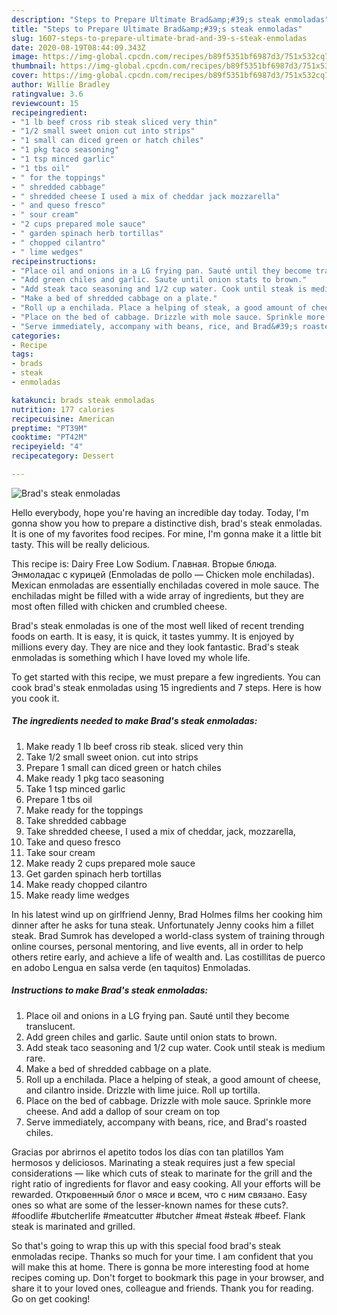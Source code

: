 ```yaml
---
description: "Steps to Prepare Ultimate Brad&amp;#39;s steak enmoladas"
title: "Steps to Prepare Ultimate Brad&amp;#39;s steak enmoladas"
slug: 1607-steps-to-prepare-ultimate-brad-and-39-s-steak-enmoladas
date: 2020-08-19T08:44:09.343Z
image: https://img-global.cpcdn.com/recipes/b89f5351bf6987d3/751x532cq70/brads-steak-enmoladas-recipe-main-photo.jpg
thumbnail: https://img-global.cpcdn.com/recipes/b89f5351bf6987d3/751x532cq70/brads-steak-enmoladas-recipe-main-photo.jpg
cover: https://img-global.cpcdn.com/recipes/b89f5351bf6987d3/751x532cq70/brads-steak-enmoladas-recipe-main-photo.jpg
author: Willie Bradley
ratingvalue: 3.6
reviewcount: 15
recipeingredient:
- "1 lb beef cross rib steak sliced very thin"
- "1/2 small sweet onion cut into strips"
- "1 small can diced green or hatch chiles"
- "1 pkg taco seasoning"
- "1 tsp minced garlic"
- "1 tbs oil"
- " for the toppings"
- " shredded cabbage"
- " shredded cheese I used a mix of cheddar jack mozzarella"
- " and queso fresco"
- " sour cream"
- "2 cups prepared mole sauce"
- " garden spinach herb tortillas"
- " chopped cilantro"
- " lime wedges"
recipeinstructions:
- "Place oil and onions in a LG frying pan. Sauté until they become translucent."
- "Add green chiles and garlic. Saute until onion stats to brown."
- "Add steak taco seasoning and 1/2 cup water. Cook until steak is medium rare."
- "Make a bed of shredded cabbage on a plate."
- "Roll up a enchilada. Place a helping of steak, a good amount of cheese, and cilantro inside. Drizzle with lime juice. Roll up tortilla."
- "Place on the bed of cabbage. Drizzle with mole sauce. Sprinkle more cheese. And add a dallop of sour cream on top"
- "Serve immediately, accompany with beans, rice, and Brad&#39;s roasted chiles."
categories:
- Recipe
tags:
- brads
- steak
- enmoladas

katakunci: brads steak enmoladas 
nutrition: 177 calories
recipecuisine: American
preptime: "PT39M"
cooktime: "PT42M"
recipeyield: "4"
recipecategory: Dessert

---
```



![Brad&#39;s steak enmoladas](https://img-global.cpcdn.com/recipes/b89f5351bf6987d3/751x532cq70/brads-steak-enmoladas-recipe-main-photo.jpg)

Hello everybody, hope you're having an incredible day today. Today, I'm gonna show you how to prepare a distinctive dish, brad&#39;s steak enmoladas. It is one of my favorites food recipes. For mine, I'm gonna make it a little bit tasty. This will be really delicious.

This recipe is: Dairy Free Low Sodium. Главная. Вторые блюда. Энмоладас с курицей (Enmoladas de pollo — Chicken mole enchiladas). Mexican enmoladas are essentially enchiladas covered in mole sauce. The enchiladas might be filled with a wide array of ingredients, but they are most often filled with chicken and crumbled cheese.

Brad&#39;s steak enmoladas is one of the most well liked of recent trending foods on earth. It is easy, it is quick, it tastes yummy. It is enjoyed by millions every day. They are nice and they look fantastic. Brad&#39;s steak enmoladas is something which I have loved my whole life.


To get started with this recipe, we must prepare a few ingredients. You can cook brad&#39;s steak enmoladas using 15 ingredients and 7 steps. Here is how you cook it.

<!--inarticleads1-->

##### The ingredients needed to make Brad&#39;s steak enmoladas:

1. Make ready 1 lb beef cross rib steak. sliced very thin
1. Take 1/2 small sweet onion. cut into strips
1. Prepare 1 small can diced green or hatch chiles
1. Make ready 1 pkg taco seasoning
1. Take 1 tsp minced garlic
1. Prepare 1 tbs oil
1. Make ready  for the toppings
1. Take  shredded cabbage
1. Take  shredded cheese, I used a mix of cheddar, jack, mozzarella,
1. Take  and queso fresco
1. Take  sour cream
1. Make ready 2 cups prepared mole sauce
1. Get  garden spinach herb tortillas
1. Make ready  chopped cilantro
1. Make ready  lime wedges


In his latest wind up on girlfriend Jenny, Brad Holmes films her cooking him dinner after he asks for tuna steak. Unfortunately Jenny cooks him a fillet steak. Brad Sumrok has developed a world-class system of training through online courses, personal mentoring, and live events, all in order to help others retire early, and achieve a life of wealth and. Las costillitas de puerco en adobo Lengua en salsa verde (en taquitos) Enmoladas. 

<!--inarticleads2-->

##### Instructions to make Brad&#39;s steak enmoladas:

1. Place oil and onions in a LG frying pan. Sauté until they become translucent.
1. Add green chiles and garlic. Saute until onion stats to brown.
1. Add steak taco seasoning and 1/2 cup water. Cook until steak is medium rare.
1. Make a bed of shredded cabbage on a plate.
1. Roll up a enchilada. Place a helping of steak, a good amount of cheese, and cilantro inside. Drizzle with lime juice. Roll up tortilla.
1. Place on the bed of cabbage. Drizzle with mole sauce. Sprinkle more cheese. And add a dallop of sour cream on top
1. Serve immediately, accompany with beans, rice, and Brad&#39;s roasted chiles.


Gracias por abrirnos el apetito todos los días con tan platillos Yam hermosos y deliciosos. Marinating a steak requires just a few special considerations — like which cuts of steak to marinate for the grill and the right ratio of ingredients for flavor and easy cooking. All your efforts will be rewarded. Откровенный блог о мясе и всем, что с ним связано. Easy ones so what are some of the lesser-known names for these cuts?. #foodlife #butcherlife #meatcutter #butcher #meat #steak #beef. Flank steak is marinated and grilled. 

So that's going to wrap this up with this special food brad&#39;s steak enmoladas recipe. Thanks so much for your time. I am confident that you will make this at home. There is gonna be more interesting food at home recipes coming up. Don't forget to bookmark this page in your browser, and share it to your loved ones, colleague and friends. Thank you for reading. Go on get cooking!

